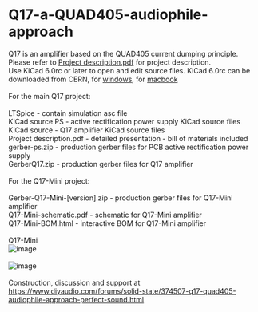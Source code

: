 # Q17-a-QUAD405-audiophile-approach
Q17 is an amplifier based on the QUAD405 current dumping principle.<br>
Please refer to <a href="https://github.com/tvicol/Q17-a-QUAD405-audiophile-approach/blob/main/Project%20description.pdf">Project description.pdf</a> for project description.<br>
Use KiCad 6.0rc or later to open and edit source files.  KiCad 6.0rc can be downloaded from CERN, for <a href="https://kicad-downloads.s3.cern.ch/index.html?prefix=windows/nightly/">windows</a>, for <a href="https://kicad-downloads.s3.cern.ch/index.html?prefix=osx/nightly/">macbook</a><br>
<br>
For the main Q17 project:<br>
<br>
LTSpice - contain simulation asc file<br>
KiCad source PS - active rectification power supply KiCad source files<br>
KiCad source - Q17 amplifier KiCad source files<br>
Project description.pdf - detailed presentation - bill of materials included<br>
gerber-ps.zip - production gerber files for PCB active rectification power supply<br>
GerberQ17.zip - production gerber files for Q17 amplifier<br>
<br>
For the Q17-Mini project:<br>
<br>
Gerber-Q17-Mini-[version].zip - production gerber files for Q17-Mini amplifier<br>
Q17-Mini-schematic.pdf - schematic for Q17-Mini amplifier<br>
Q17-Mini-BOM.html - interactive BOM for Q17-Mini amplifier<br>
<br>
Q17-Mini<br>
![image](https://user-images.githubusercontent.com/12907102/144423864-0525c8d7-71a8-4740-be54-ccbb59161a7e.jpg)<br>
<br>
![image](https://user-images.githubusercontent.com/12907102/144422773-0d96e4c1-fcfd-4bf5-82b9-dd2f3ed76c36.jpg)<br>
<br>
Construction, discussion and support at https://www.diyaudio.com/forums/solid-state/374507-q17-quad405-audiophile-approach-perfect-sound.html
